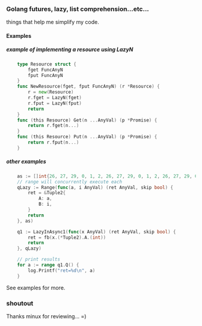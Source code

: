 ### Golang futures, lazy, list comprehension...etc...

things that help me simplify my code.

#### Examples

##### example of implementing a resource using LazyN

```go
	type Resource struct {
		fget FuncAnyN
		fput FuncAnyN
	}
	func NewResource(fget, fput FuncAnyN) (r *Resource) {
		r = new(Resource)
		r.fget = LazyN(fget)
		r.fput = LazyN(fput)
		return
	}
	func (this Resource) Get(n ...AnyVal) (p *Promise) {
		return r.fget(n...)
	}
	func (this Resource) Put(n ...AnyVal) (p *Promise) {
		return r.fput(n...)
	}
```

##### other examples

```go
	as := []int{26, 27, 29, 0, 1, 2, 26, 27, 29, 0, 1, 2, 26, 27, 29, 0, 1, 2}
	// range will concurrently execute each
	qLazy := Range(func(a, i AnyVal) (ret AnyVal, skip bool) {
		ret = &Tuple2{
			A: a,
			B: i,
		}
		return
	}, as)

	q1 := LazyInAsync1(func(x AnyVal) (ret AnyVal, skip bool) {
		ret = fb(x.(*Tuple2).A.(int))
		return
	}, qLazy)

	// print results
	for a := range q1.Q() {
		log.Printf("ret=%d\n", a)
	}
```

See examples for more.



### shoutout

Thanks minux for reviewing... =)
